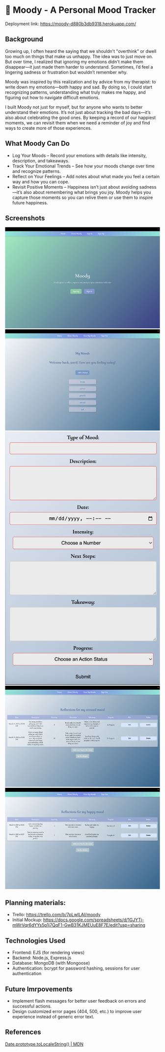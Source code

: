 # 🌙 Moody - A Personal Mood Tracker
Deployment link: https://moody-d880b3db9318.herokuapp.com/

## Background
Growing up, I often heard the saying that we shouldn't "overthink" or dwell too much on things that make us unhappy. The idea was to just move on. But over time, I realized that ignoring my emotions didn't make them disappear—it just made them harder to understand. Sometimes, I’d feel a lingering sadness or frustration but wouldn’t remember why.

Moody was inspired by this realization and by advice from my therapist: to write down my emotions—both happy and sad. By doing so, I could start recognizing patterns, understanding what truly makes me happy, and figuring out how to navigate difficult emotions.

I built Moody not just for myself, but for anyone who wants to better understand their emotions. It’s not just about tracking the bad days—it’s also about celebrating the good ones. By keeping a record of our happiest moments, we can revisit them when we need a reminder of joy and find ways to create more of those experiences.

## What Moody Can Do
- Log Your Moods – Record your emotions with details like intensity, description, and takeaways.
- Track Your Emotional Trends – See how your moods change over time and recognize patterns.
- Reflect on Your Feelings – Add notes about what made you feel a certain way and how you can cope.
- Revisit Positive Moments – Happiness isn’t just about avoiding sadness—it’s also about remembering what brings you joy. Moody helps you capture those moments so you can relive them or use them to inspire future happiness.

## Screenshots
![screenshot of landing page](/assets/images/home.png)
![screenshot of moods index page](/assets/images/moods.png)
![screenshot of add moods form](/assets/images/newform.png)
![screenshot of example mood (stressed) page with associated logs](/assets/images/stressed.png)
![screenshot of example mood (happy) page with associated logs](/assets/images/happy.png)



## Planning materials: 
- Trello: https://trello.com/b/7pLwILAl/moody
- Initial Mockup: https://docs.google.com/spreadsheets/d/1GJYTi-mWrVqr6dYYs5p1j7QqF1-GwB31KJMEUuE8F7E/edit?usp=sharing


## Technologies Used
- Frontend: EJS (for rendering views)
- Backend: Node.js, Express.js
- Database: MongoDB (with Mongoose)
- Authentication: bcrypt for password hashing, sessions for user authentication

## Future Imrpovements
- Implement flash messages for better user feedback on errors and successful actions.
- Design customized error pages (404, 500, etc.) to improve user experience instead of generic error text.


## References
[Date.prototype.toLocaleString() | MDN](https://developer.mozilla.org/en-US/docs/Web/JavaScript/Reference/Global_Objects/Date/toLocaleString)
